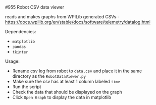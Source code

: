 #955 Robot CSV data viewer

reads and makes graphs from WPILib generated CSVs - https://docs.wpilib.org/en/stable/docs/software/telemetry/datalog.html

Dependencies:
 - `matplotlib`
 - `pandas`
 - `tkinter`

Usage:
 - Rename csv log from robot to `data.csv` and place it in the same directory as the `RobotDataViewer.py`
 - Make sure the csv has at least 1 column labeled `time`
 - Run the script
 - Check the data that should be displayed on the graph
 - Click `Open Graph` to display the data in matplotlib